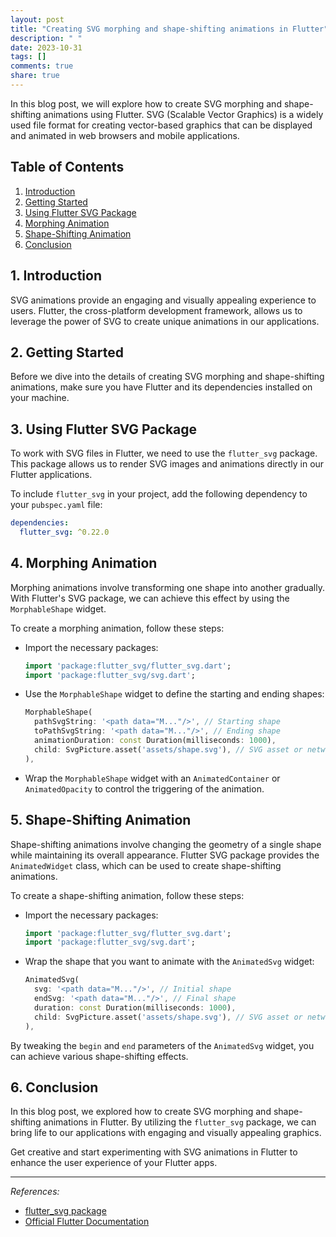 ```yaml
---
layout: post
title: "Creating SVG morphing and shape-shifting animations in Flutter"
description: " "
date: 2023-10-31
tags: []
comments: true
share: true
---
```


In this blog post, we will explore how to create SVG morphing and shape-shifting animations using Flutter. SVG (Scalable Vector Graphics) is a widely used file format for creating vector-based graphics that can be displayed and animated in web browsers and mobile applications.

## Table of Contents
1. [Introduction](#introduction)
2. [Getting Started](#getting-started)
3. [Using Flutter SVG Package](#using-flutter-svg-package)
4. [Morphing Animation](#morphing-animation)
5. [Shape-Shifting Animation](#shape-shifting-animation)
6. [Conclusion](#conclusion)

## 1. Introduction <a name="introduction"></a>

SVG animations provide an engaging and visually appealing experience to users. Flutter, the cross-platform development framework, allows us to leverage the power of SVG to create unique animations in our applications.

## 2. Getting Started <a name="getting-started"></a>

Before we dive into the details of creating SVG morphing and shape-shifting animations, make sure you have Flutter and its dependencies installed on your machine.

## 3. Using Flutter SVG Package <a name="using-flutter-svg-package"></a>

To work with SVG files in Flutter, we need to use the `flutter_svg` package. This package allows us to render SVG images and animations directly in our Flutter applications.

To include `flutter_svg` in your project, add the following dependency to your `pubspec.yaml` file:

```yaml
dependencies:
  flutter_svg: ^0.22.0
```

## 4. Morphing Animation <a name="morphing-animation"></a>

Morphing animations involve transforming one shape into another gradually. With Flutter's SVG package, we can achieve this effect by using the `MorphableShape` widget.

To create a morphing animation, follow these steps:
- Import the necessary packages:
  
  ```dart
  import 'package:flutter_svg/flutter_svg.dart';
  import 'package:flutter_svg/svg.dart';
  ```

- Use the `MorphableShape` widget to define the starting and ending shapes:
  
  ```dart
  MorphableShape(
    pathSvgString: '<path data="M..."/>', // Starting shape
    toPathSvgString: '<path data="M..."/>', // Ending shape
    animationDuration: const Duration(milliseconds: 1000),
    child: SvgPicture.asset('assets/shape.svg'), // SVG asset or network URL
  ),
  ```

- Wrap the `MorphableShape` widget with an `AnimatedContainer` or `AnimatedOpacity` to control the triggering of the animation.

## 5. Shape-Shifting Animation <a name="shape-shifting-animation"></a>

Shape-shifting animations involve changing the geometry of a single shape while maintaining its overall appearance. Flutter SVG package provides the `AnimatedWidget` class, which can be used to create shape-shifting animations.

To create a shape-shifting animation, follow these steps:
- Import the necessary packages:

  ```dart
  import 'package:flutter_svg/flutter_svg.dart';
  import 'package:flutter_svg/svg.dart';
  ```

- Wrap the shape that you want to animate with the `AnimatedSvg` widget:

  ```dart
  AnimatedSvg(
    svg: '<path data="M..."/>', // Initial shape
    endSvg: '<path data="M..."/>', // Final shape
    duration: const Duration(milliseconds: 1000),
    child: SvgPicture.asset('assets/shape.svg'), // SVG asset or network URL
  ),
  ```

By tweaking the `begin` and `end` parameters of the `AnimatedSvg` widget, you can achieve various shape-shifting effects.

## 6. Conclusion <a name="conclusion"></a>

In this blog post, we explored how to create SVG morphing and shape-shifting animations in Flutter. By utilizing the `flutter_svg` package, we can bring life to our applications with engaging and visually appealing graphics.

Get creative and start experimenting with SVG animations in Flutter to enhance the user experience of your Flutter apps.

---

*References:*
- [flutter_svg package](https://pub.dev/packages/flutter_svg)
- [Official Flutter Documentation](https://flutter.dev/docs)
